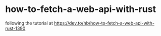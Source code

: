 # how-to-fetch-a-web-api-with-rust
following the tutorial at https://dev.to/hb/how-to-fetch-a-web-api-with-rust-1390
